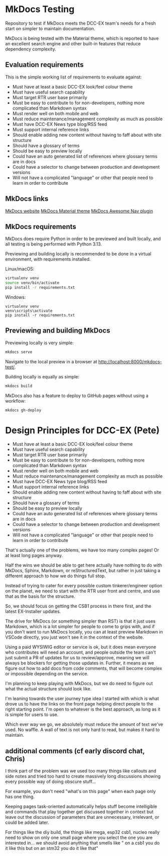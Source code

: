 # MkDocs Testing

Repository to test if MkDocs meets the DCC-EX team's needs for a fresh start on simpler to maintain documentation.

MkDocs is being tested with the Material theme, which is reported to have an excellent search engine and other built-in features that reduce dependency complexity.

## Evaluation requirements

This is the simple working list of requirements to evaluate against:

- Must have at least a basic DCC-EX look/feel colour theme
- Must have useful search capability
- Must target RTR user base primarily
- Must be easy to contribute to for non-developers, nothing more complicated than Markdown syntax
- Must render well on both mobile and web
- Must reduce maintenance/management complexity as much as possible
- Must have DCC-EX News type blog/RSS feed
- Must support internal reference links
- Should enable adding new content without having to faff about with site structure
- Should have a glossary of terms
- Should be easy to preview locally
- Could have an auto generated list of references where glossary terms are in docs
- Could have a selector to change between production and development versions
- Will not have a complicated "language" or other that people need to learn in order to contribute

## MkDocs links

[MkDocs website](https://www.mkdocs.org/)
[MkDocs Material theme](https://squidfunk.github.io/mkdocs-material/)
[MkDocs Awesome Nav plugin](https://lukasgeiter.github.io/mkdocs-awesome-nav/)

## MkDocs requirements

MkDocs does require Python in order to be previewed and built locally, and all testing is being performed with Python 3.13.

Previewing and building locally is recommended to be done in a virtual environment, with requirements installed.

Linux/macOS:

```bash
virtualenv venv
source venv/bin/activate
pip install -r requirements.txt
```

Windows:

```console
virtualenv venv
venv\scripts\activate
pip install -r requirements.txt
```

## Previewing and building MkDocs

Previewing locally is very simple:

```bash
mkdocs serve
```

Navigate to the local preview in a browser at <http://localhost:8000/mkdocs-test/>.

Building locally is equally as simple:

```bash
mkdocs build
```

MkDocs also has a feature to deploy to GitHub pages without using a workflow:

```bash
mkdocs gh-deploy
```

# Design Principles for DCC-EX (Pete)

- Must have at least a basic DCC-EX look/feel colour theme
- Must have useful search capability
- Must target RTR user base primarily
- Must be easy to contribute to for non-developers, nothing more complicated than Markdown syntax
- Must render well on both mobile and web
- Must reduce maintenance/management complexity as much as possible
- Must have DCC-EX News type blog/RSS feed
- Must support internal reference links
- Should enable adding new content without having to faff about with site structure
- Should have a glossary of terms
- Should be easy to preview locally
- Could have an auto generated list of references where glossary terms are in docs
- Could have a selector to change between production and development versions
- Will not have a complicated "language" or other that people need to learn in order to contribute

That's actually one of the problems, we have too many complex pages! Or at least long pages anyway.

Half the wins we should be able to get here actually have nothing to do with MkDocs, Sphinx, Markdown, or reStructuredText, but rather in just taking a different approach to how we do things full stop.

Instead of trying to cater for every possible custom tinkerer/engineer option on the planet, we need to start with the RTR user front and centre, and use that as the basis for the structure.

So, we should focus on getting the CSB1 process in there first, and the latest EX-Installer updates.

The drive for MkDocs (or something simpler than RST) is that it just uses Markdown, which is a lot simpler for people to come to grips with, and if you don't want to run MkDocs locally, you can at least preview Markdown in VSCode directly, you just won't see it in the context of the website.

Using a paid WYSIWIG editor or service is ok, but it does mean everyone who contributes will need an account, and people outside the team can't just submit a PR of updates for us to review/approve, meaning we will always be blockers for getting those updates in. Further, it means as we figure out how to add doco from code comments, that will become complex or impossible depending on the service.

I'm planning to keep playing with MkDocs, but we do need to figure out what the actual structure should look like.

I'm leaning towards the user journey type idea I started with which is what drove us to have the links on the front page helping direct people to the right starting point. I'm open to whatever is the best approach, as long as it is simple for users to use.

Which ever way we go, we absolutely must reduce the amount of text we've used. No waffle. A wall of text is not only hard to read, but makes it hard to maintain.

## additional comments (cf early discord chat, Chris)
I think part of the problem was we used too many things like callouts and side notes and tried too hard to create massively long discussions showing every possible way of doing obscure stuff... 

For example, you don't need  "what's on this page" when each page only has one thing.

Keeping pages task-oriented automatically helps stuff become intelligible and commands that play together get discussed together in context but leave out the discussion of parameters that are unnecessary, irrelevant, or could be added later.

For things like the diy build, the things like mega, esp32  csb1, nucleo really need to show on only one small page where you select the one you are interested in... we should avoid anything that smells like  " on a csb1 you do it like this but on an stm32 you do it like that"